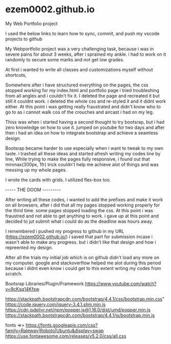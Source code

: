 # ezem0002.github.io
My Web Portfolio project

I used the below links to learn how to sync, commit, and push my vscode projects to github
<!-- https://help.github.com/en/github/importing-your-projects-to-github/adding-an-existing-project-to-github-using-the-command-line -->

My Webportfolio project was a very challenging task, because i was in severe pains for about 3 weeks, after i sprained my ankle. i had to work on it randomly to secure some marks and not get low grades.

At first i wanted to write all classes and customizations myself without shortcuts, 

Somewhere after i have structured everything on the pages, the css stopped working for my index.html and portfolio page  i tried troubleshing from all angles and i couldn't fix it. I deleted the page and recreated it but still it couldnt work. i deleted the whole css and re-styled it and it didnt work either. At this point i was getting really fraustrated and didn't know who to go to as i cannot walk cos of the crouches and aircast i had on my leg. 

Thiss was when i started having a second thought to try bootsrap, but i had zero knowledge on how to use it.  jumped on youtube for two days and after then i had an idea on how to integrate bootstrap and achieve a seamless design.


Bootsrap became harder to use especially when i want to tweak to my own taste. i trashed all these ideas and started afresh writing my codes line by line, While trying to make the pages fully responsive, i found out that minmax(300px, 1fr) trick couldn't help me achieve alot of things and was messing up my whole pages.

I wrote the cards with grids.
I utilized flex-box too.

----- THE DOOM ---------

After writing all these codes, i wanted to add the prefixes and make it work on all browsers, after i did that all my pages stopped working properly for the third time. some pages stopped loading the css. At this point i was fraustred and not able to get anything to work. i gave up at this point and decided to jut submit what i could do as the deadline was hours away.

I remembered i pushed my progress to github in my URL (https://ezem0002.github.io/) i saved that part for submission incase i wasn't able to make any progress. but i didn't like that design and how i repreented my design.


After all the trials my initial job which is on github didn't load any more on my computer.
google and stackoverflow helped me alot during this period because i didnt even know i could get to this extent wrting my codes from scratch.

Bootsrap Libraries/Plugin/Framework
https://www.youtube.com/watch?v=9cKsq14Kfsw

https://stackpath.bootstrapcdn.com/bootstrap/4.4.1/css/bootstrap.min.css" 
https://code.jquery.com/jquery-3.4.1.slim.min.js
https://cdn.jsdelivr.net/npm/popper.js@1.16.0/dist/umd/popper.min.js
https://stackpath.bootstrapcdn.com/bootstrap/4.4.1/js/bootstrap.min.js

fonts =>> https://fonts.googleapis.com/css?family=Raleway|Roboto|Ubuntu&display=swap
            https://use.fontawesome.com/releases/v5.2.0/css/all.css
  

